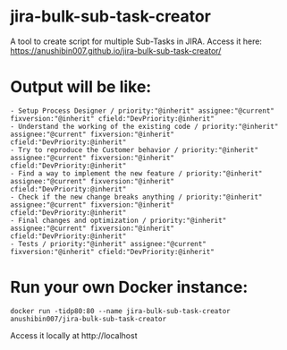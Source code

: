 # jira-bulk-sub-task-creator
A tool to create script for multiple Sub-Tasks in JIRA. Access it here: https://anushibin007.github.io/jira-bulk-sub-task-creator/

# Output will be like:
```
- Setup Process Designer / priority:"@inherit" assignee:"@current" fixversion:"@inherit" cfield:"DevPriority:@inherit"
- Understand the working of the existing code / priority:"@inherit" assignee:"@current" fixversion:"@inherit" cfield:"DevPriority:@inherit"
- Try to reproduce the Customer behavior / priority:"@inherit" assignee:"@current" fixversion:"@inherit" cfield:"DevPriority:@inherit"
- Find a way to implement the new feature / priority:"@inherit" assignee:"@current" fixversion:"@inherit" cfield:"DevPriority:@inherit"
- Check if the new change breaks anything / priority:"@inherit" assignee:"@current" fixversion:"@inherit" cfield:"DevPriority:@inherit"
- Final changes and optimization / priority:"@inherit" assignee:"@current" fixversion:"@inherit" cfield:"DevPriority:@inherit"
- Tests / priority:"@inherit" assignee:"@current" fixversion:"@inherit" cfield:"DevPriority:@inherit"
```

# Run your own Docker instance:
```
docker run -tidp80:80 --name jira-bulk-sub-task-creator anushibin007/jira-bulk-sub-task-creator
```
Access it locally at http://localhost
